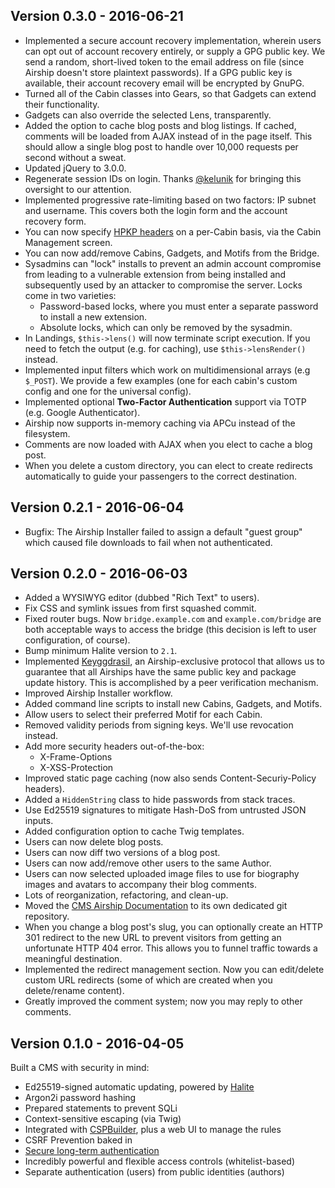 ## Version 0.3.0 - 2016-06-21

  * Implemented a secure account recovery implementation, wherein users can
    opt out of account recovery entirely, or supply a GPG public key. We send a
    random, short-lived token to the email address on file (since Airship
    doesn't store plaintext passwords). If a GPG public key is available, their
    account recovery email will be encrypted by GnuPG.
  * Turned all of the Cabin classes into Gears, so that Gadgets can extend
    their functionality.
  * Gadgets can also override the selected Lens, transparently.
  * Added the option to cache blog posts and blog listings. If cached, comments
    will be loaded from AJAX instead of in the page itself. This should allow a
    single blog post to handle over 10,000 requests per second without a sweat.
  * Updated jQuery to 3.0.0.
  * Regenerate session IDs on login. Thanks [@kelunik](https://github.com/kelunik)
    for bringing this oversight to our attention.
  * Implemented progressive rate-limiting based on two factors: IP subnet and
    username. This covers both the login form and the account recovery form.
  * You can now specify [HPKP headers](https://scotthelme.co.uk/hpkp-http-public-key-pinning)
    on a per-Cabin basis, via the Cabin Management screen.
  * You can now add/remove Cabins, Gadgets, and Motifs from the Bridge.
  * Sysadmins can "lock" installs to prevent an admin account compromise from
    leading to a vulnerable extension from being installed and subsequently
    used by an attacker to compromise the server. Locks come in two varieties:
     * Password-based locks, where you must enter a separate password to
       install a new extension.
     * Absolute locks, which can only be removed by the sysadmin.
  * In Landings, `$this->lens()` will now terminate script execution. If you
    need to fetch the output (e.g. for caching), use `$this->lensRender()`
    instead.
  * Implemented input filters which work on multidimensional arrays (e.g
    `$_POST`). We provide a few examples (one for each cabin's custom config
    and one for the universal config).
  * Implemented optional **Two-Factor Authentication** support via TOTP 
    (e.g. Google Authenticator).
  * Airship now supports in-memory caching via APCu instead of the filesystem.
  * Comments are now loaded with AJAX when you elect to cache a blog post.
  * When you delete a custom directory, you can elect to create redirects
    automatically to guide your passengers to the correct destination.

## Version 0.2.1 - 2016-06-04

  * Bugfix: The Airship Installer failed to assign a default "guest group"
    which caused file downloads to fail when not authenticated.

## Version 0.2.0 - 2016-06-03

  * Added a WYSIWYG editor (dubbed "Rich Text" to users).
  * Fix CSS and symlink issues from first squashed commit.
  * Fixed router bugs. Now `bridge.example.com` and `example.com/bridge` are
    both acceptable ways to access the bridge (this decision is left to user
    configuration, of course).
  * Bump minimum Halite version to `2.1`.
  * Implemented [Keyggdrasil](https://paragonie.com/blog/2016/05/keyggdrasil-continuum-cryptography-powering-cms-airship),
    an Airship-exclusive protocol that allows us to guarantee that all Airships
    have the same public key and package update history. This is accomplished
    by a peer verification mechanism.
  * Improved Airship Installer workflow.
  * Added command line scripts to install new Cabins, Gadgets, and Motifs.
  * Allow users to select their preferred Motif for each Cabin.
  * Removed validity periods from signing keys. We'll use revocation instead.
  * Add more security headers out-of-the-box:
    * X-Frame-Options
    * X-XSS-Protection
  * Improved static page caching (now also sends Content-Securiy-Policy
    headers).
  * Added a `HiddenString` class to hide passwords from stack traces.
  * Use Ed25519 signatures to mitigate Hash-DoS from untrusted JSON
    inputs.
  * Added configuration option to cache Twig templates.
  * Users can now delete blog posts.
  * Users can now diff two versions of a blog post.
  * Users can now add/remove other users to the same Author.
  * Users can now selected uploaded image files to use for biography images and
    avatars to accompany their blog comments.
  * Lots of reorganization, refactoring, and clean-up.
  * Moved the [CMS Airship Documentation](https://github.com/paragonie/airship-docs)
    to its own dedicated git repository.
  * When you change a blog post's slug, you can optionally create an HTTP 301
    redirect to the new URL to prevent visitors from getting an unfortunate
    HTTP 404 error. This allows you to funnel traffic towards a meaningful
    destination.
  * Implemented the redirect management section. Now you can edit/delete custom
    URL redirects (some of which are created when you delete/rename content).
  * Greatly improved the comment system; now you may reply to other comments.

## Version 0.1.0 - 2016-04-05

Built a CMS with security in mind:

  * Ed25519-signed automatic updating, powered by [Halite](https://github.com/paragonie/halite)
  * Argon2i password hashing
  * Prepared statements to prevent SQLi
  * Context-sensitive escaping (via Twig)
  * Integrated with [CSPBuilder](https://github.com/paragonie/csp-builder),
    plus a web UI to manage the rules
  * CSRF Prevention baked in
  * [Secure long-term authentication](https://paragonie.com/blog/2015/04/secure-authentication-php-with-long-term-persistence#title.2.1)
  * Incredibly powerful and flexible access controls (whitelist-based)
  * Separate authentication (users) from public identities (authors)
